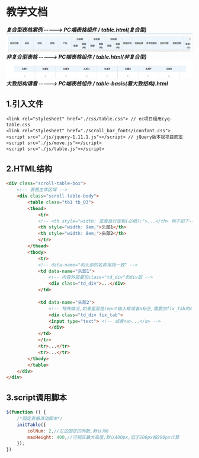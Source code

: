 # 教学文档  
***复合型表格案例   ----->  PC端表格组件 / table.html(复合型)***
![图片名称](https://github.com/laoa1717/img-store/blob/master/pc-table-img/%E5%9B%BE%E7%89%873.png?raw=true)
***非复合型表格   ----->   PC端表格组件 / table.html(非复合型)***
![图片名称](https://github.com/laoa1717/img-store/blob/master/pc-table-img/%E5%9B%BE%E7%89%872.png?raw=true)
***大致结构请看   ----->    PC端表格组件 / table-basis(看大致结构).html***
## 1.引入文件 
```
<link rel="stylesheet" href="./css/table.css"> // ec项目组用cyq-table.css
<link rel="stylesheet" href="./scroll_bar_fonts/iconfont.css">
<script src="./js/jquery-1.11.1.js"></script> // jQuery版本视项目而定
<script src="./js/move.js"></script>
<script src="./js/table.js"></script>
```

## 2.HTML结构
```html
<div class="scroll-table-box">
	<!-- 表格主体区域 -->
	<div class="scroll-table-body">
	    <table class="tb1 tb_03">
		<thead>
		    <tr>
			<!-- <th style="width: 宽度自行定制(必填);">...</th> 例子如下-->
			<th style="width: 9em;">头部1</th>
			<th style="width: 8em;">头部2</th>
		    </tr>
		</thead>
		<tbody>
		    <tr>
			<!-- data-name="和头部的名称保持一致" -->
			<td data-name="头部1">
			    <!-- 内容外层要包class="td_div"的div层 -->
			    <div class="td_div">...</div>
			</td>

			<td data-name="头部2">
			    <!-- 特殊情况,如果里层是input输入框或者a标签,需要加fix_tab的class -->
			    <div class="td_div fix_tab">
				<input type="text"> <!-- 或者<a>...</a> -->
			    </div>
			</td>
		    </tr>
		    <tr>...</tr>
		    <tr>...</tr>
		</tbody>
	    </table>
	</div>
</div>
```

## 3.script调用脚本
```js
$(function () {
	/*固定表格滑动脚本*/
	initTable({
		colNum: 2,//左边固定的列数,默认为0
		maxHeight: 400,//可视区最大高度,默认400px,低于200px按200px计算
	});
})
```







